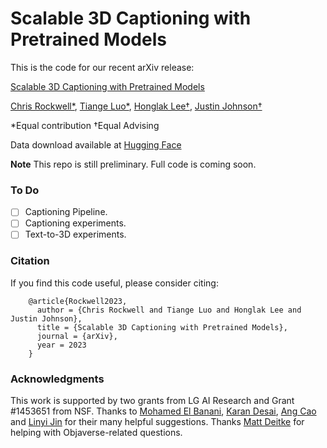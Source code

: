 # Scalable 3D Captioning with Pretrained Models

This is the code for our recent arXiv release: 

[Scalable 3D Captioning with Pretrained Models]()

[Chris Rockwell*](https://crockwell.github.io), [Tiange Luo*](https://tiangeluo.github.io/), [Honglak Lee†](https://web.eecs.umich.edu/~honglak/), [Justin Johnson†](https://web.eecs.umich.edu/~justincj)

*Equal contribution    †Equal Advising

Data download available at [Hugging Face]()

**Note** This repo is still preliminary. Full code is coming soon.

### To Do
  - [ ] Captioning Pipeline.
  - [ ] Captioning experiments.
  - [ ] Text-to-3D experiments.

### Citation
If you find this code useful, please consider citing:
```
    @article{Rockwell2023,
      author = {Chris Rockwell and Tiange Luo and Honglak Lee and Justin Johnson},
      title = {Scalable 3D Captioning with Pretrained Models},
      journal = {arXiv},
      year = 2023
    }
```

### Acknowledgments
This work is supported by two grants from LG AI Research and Grant #1453651 from NSF.
Thanks to <a href="https://mbanani.github.io/">Mohamed El Banani</a>, <a href="http://kdexd.xyz/">Karan Desai</a>, <a href="https://nileshkulkarni.github.io/">Ang Cao</a> and <a href="https://jinlinyi.github.io/">Linyi Jin</a> for their many helpful suggestions. Thanks <a href="https://mattdeitke.com/">Matt Deitke</a> for helping with Objaverse-related questions. 
